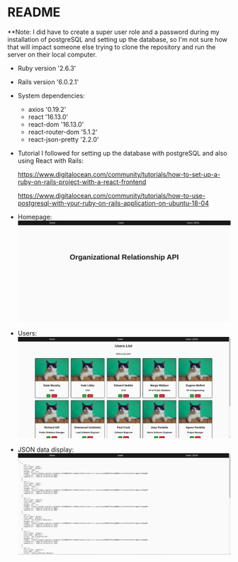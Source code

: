 # README

**Note: I did have to create a super user role and a password during my installation of postgreSQL and setting up the database, so I'm not sure how that will impact someone else trying to clone the repository and run the server on their local computer. 

* Ruby version '2.6.3'

* Rails version '6.0.2.1'

* System dependencies:

    * axios '0.19.2'
    * react '16.13.0'
    * react-dom '16.13.0'
    * react-router-dom '5.1.2'
    * react-json-pretty '2.2.0'

* Tutorial I followed for setting up the database with postgreSQL and also using React with Rails:

    https://www.digitalocean.com/community/tutorials/how-to-set-up-a-ruby-on-rails-project-with-a-react-frontend

    https://www.digitalocean.com/community/tutorials/how-to-use-postgresql-with-your-ruby-on-rails-application-on-ubuntu-18-04

* Homepage:
![Homepage screenshot](/app/assets/images/rails-homepage.png)

* Users:
![Users page screenshot](/app/assets/images/rails-users.png)

* JSON data display:
![JSON data display page](/app/assets/images/rails-json.png)